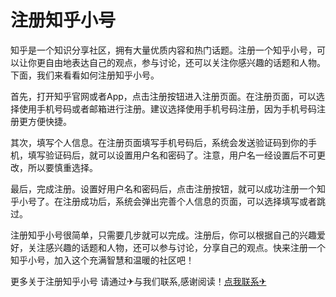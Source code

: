 # 注册知乎小号

知乎是一个知识分享社区，拥有大量优质内容和热门话题。注册一个知乎小号，可以让你更自由地表达自己的观点，参与讨论，还可以关注你感兴趣的话题和人物。下面，我们来看看如何注册知乎小号。

首先，打开知乎官网或者App，点击注册按钮进入注册页面。在注册页面，可以选择使用手机号码或者邮箱进行注册。建议选择使用手机号码注册，因为手机号码注册更方便快捷。

其次，填写个人信息。在注册页面填写手机号码后，系统会发送验证码到你的手机，填写验证码后，就可以设置用户名和密码了。注意，用户名一经设置后不可更改，所以要慎重选择。

最后，完成注册。设置好用户名和密码后，点击注册按钮，就可以成功注册一个知乎小号了。在注册成功后，系统会弹出完善个人信息的页面，可以选择填写或者跳过。

注册知乎小号很简单，只需要几步就可以完成。注册后，你可以根据自己的兴趣爱好，关注感兴趣的话题和人物，还可以参与讨论，分享自己的观点。快来注册一个知乎小号，加入这个充满智慧和温暖的社区吧！

更多关于注册知乎小号 请通过✈与我们联系,感谢阅读！[点我联系✈](https://gm.k02.cc)